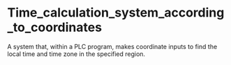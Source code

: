 # Time_calculation_system_according_to_coordinates
A system that, within a PLC program, makes coordinate inputs to find the local time and time zone in the specified region.
